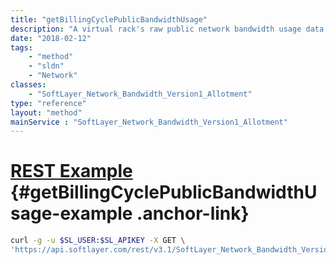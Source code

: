 ```yaml
---
title: "getBillingCyclePublicBandwidthUsage"
description: "A virtual rack's raw public network bandwidth usage data for an account's current billing cycle."
date: "2018-02-12"
tags:
    - "method"
    - "sldn"
    - "Network"
classes:
    - "SoftLayer_Network_Bandwidth_Version1_Allotment"
type: "reference"
layout: "method"
mainService : "SoftLayer_Network_Bandwidth_Version1_Allotment"
---
```


# [REST Example](#getBillingCyclePublicBandwidthUsage-example) <a href="/article/rest/"><i class="fas fa-question"></i></a> {#getBillingCyclePublicBandwidthUsage-example .anchor-link} 
```bash
curl -g -u $SL_USER:$SL_APIKEY -X GET \
'https://api.softlayer.com/rest/v3.1/SoftLayer_Network_Bandwidth_Version1_Allotment/{SoftLayer_Network_Bandwidth_Version1_AllotmentID}/getBillingCyclePublicBandwidthUsage'
```
